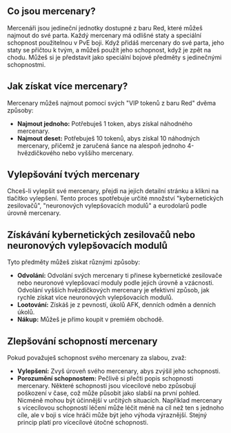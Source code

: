 ## Co jsou mercenary?

Mercenáři jsou jedineční jednotky dostupné z baru Red, které můžeš najmout do své parta. Každý mercenary má odlišné staty a speciální schopnost použitelnou v PvE boji. Když přidáš mercenary do své parta, jeho staty se přičtou k tvým, a můžeš použít jeho schopnost, když je zpět na chodu. Můžeš si je představit jako speciální bojové předměty s jedinečnými schopnostmi.

## Jak získat více mercenary?

Mercenary můžeš najmout pomocí svých "VIP tokenů z baru Red" dvěma způsoby:

- **Najmout jednoho:** Potřebuješ 1 token, abys získal náhodného mercenary.
- **Najmout deset:** Potřebuješ 10 tokenů, abys získal 10 náhodných mercenary, přičemž je zaručená šance na alespoň jednoho 4-hvězdičkového nebo vyššího mercenary.

## Vylepšování tvých mercenary

Chceš-li vylepšit své mercenary, přejdi na jejich detailní stránku a klikni na tlačítko vylepšení. Tento proces spotřebuje určité množství "kybernetických zesilovačů", "neuronových vylepšovacích modulů" a eurodolarů podle úrovně mercenary.

## Získávání kybernetických zesilovačů nebo neuronových vylepšovacích modulů

Tyto předměty můžeš získat různými způsoby:

- **Odvolání:** Odvolání svých mercenary ti přinese kybernetické zesilovače nebo neuronové vylepšovací moduly podle jejich úrovně a vzácnosti. Odvolání vyšších hvězdičkových mercenary je efektivní způsob, jak rychle získat více neuronových vylepšovacích modulů.
- **Lootování:** Získáš je z pevností, úkolů AFK, denních odměn a denních úkolů.
- **Nákup:** Můžeš je přímo koupit v premiém obchodě.

## Zlepšování schopností mercenary

Pokud považuješ schopnost svého mercenary za slabou, zvaž:

- **Vylepšení:** Zvyš úroveň svého mercenary, abys zvýšil jeho schopnosti.
- **Porozumění schopnostem:** Pečlivě si přečti popis schopnosti mercenary. Některé schopnosti jsou vícecílové nebo způsobují poškození v čase, což může působit jako slabší na první pohled. Nicméně mohou být účinnější v určitých situacích. Například mercenary s vícecílovou schopností léčení může léčit méně na cíl než ten s jednoho cíle, ale v boji s více hráči může být jeho výhoda výraznější. Stejný princip platí pro vícecílové útočné schopnosti.
